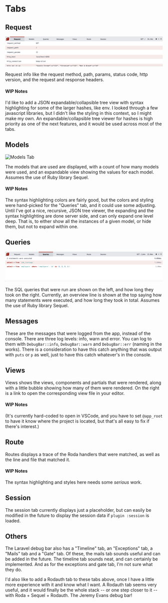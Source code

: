 # Tabs

## Request

![Request Tab](docs/tabs/request.png)

Request info like the request method, path, params, status code, http version, and the request and response headers.

#### WIP Notes
I'd like to add a JSON expandable/collapsible tree view with syntax highlighting for some of the larger hashes, like env. I looked through a few javascript libraries, but I didn't like the styling in this context, so I might make my own. An expandable/collapsible tree viewer for hashes is high priority as one of the next features, and it would be used across most of the tabs.

## Models

![Models Tab](docs/tabs/model.png)

The models that are used are displayed, with a count of how many models were used, and an expandable view showing the values for each model. Assumes the use of Ruby library Sequel.

#### WIP Notes
The syntax highlighting colors are fairly good, but the colors and styling were hand-picked for the "Queries" tab, and it could use some adjusting. Until I've got a nice, recursive, JSON tree viewer, the expanding and the syntax highlighting are done server side, and can only expand one level deep. That is, to either show all the instances of a given model, or hide them, but not to expand within one.


## Queries

![Queries Tab](docs/tabs/queries.png)

The SQL queries that were run are shown on the left, and how long they took on the right. Currently, an overview line is shown at the top saying how many statements were executed, and how long they took in total. Assumes the use of Ruby library Sequel.

## Messages

These are the messages that were logged from the app, instead of the console. There are three log levels: info, warn and error. You can log to them with `DebugBar::info`, `DebugBar::warn` and `DebugBar::err` (naming in the works). There is a consideration to have this catch anything that was output with `puts` or `p` as well, just to have this catch whatever's in the console.

## Views

Views shows the views, components and partials that were rendered, along with a little bubble showing how many of them were rendered. On the right is a link to open the corresponding view file in your editor.

#### WIP Notes
(It's currently hard-coded to open in VSCode, and you have to set `@app_root` to have it know where the project is located, but that's all easy to fix if there's interest.)

## Route

Routes displays a trace of the Roda handlers that were matched, as well as the line and file that matched it.

#### WIP Notes
The syntax highlighting and styles here needs some *serious* work.

## Session

The session tab currently displays just a placeholder, but can easily be modified in the future to display the session data if `plugin :session` is loaded.

## Others

The Laravel debug bar also has a "Timeline" tab, an "Exceptions" tab, a "Mails" tab and a "Gate" tab. Of these, the mails tab sounds useful and can be added in the future. The timeline tab sounds neat, and can certainly be implemented. And as for the exceptions and gate tab, I'm not sure what they do.

I'd also like to add a Rodauth tab to these tabs above, once I have a little more experience with it and know what I want. A Rodauth tab seems very useful, and it would finally be the whole stack -- or one step closer to it -- with Roda + Sequel + Rodauth. The Jeremy Evans debug bar!
